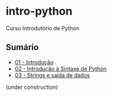 # intro-python
Curso Introdutório de Python

## Sumário
* [01 - Introdução](01-intro.ipynb)
* [02 - Introdução à Sintaxe de Python](02-sintaxe.ipynb)
* [03 - Strings e saída de dados](03-strings.ipynb)

(under construction)
